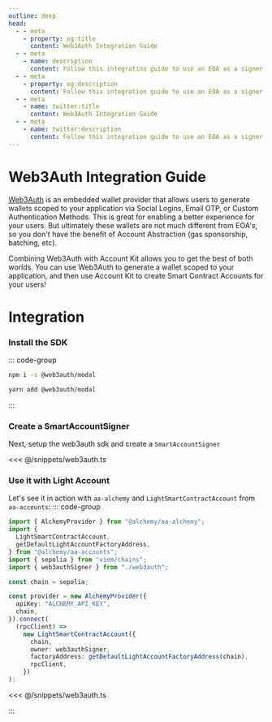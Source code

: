 ```yaml
---
outline: deep
head:
  - - meta
    - property: og:title
      content: Web3Auth Integration Guide
  - - meta
    - name: description
      content: Follow this integration guide to use an EOA as a signer with Account Kit, a vertically integrated stack for building apps that support ERC-4337.
  - - meta
    - property: og:description
      content: Follow this integration guide to use an EOA as a signer with Account Kit, a vertically integrated stack for building apps that support ERC-4337.
  - - meta
    - name: twitter:title
      content: Web3Auth Integration Guide
  - - meta
    - name: twitter:description
      content: Follow this integration guide to use an EOA as a signer with Account Kit, a vertically integrated stack for building apps that support ERC-4337.
---
```


# Web3Auth Integration Guide

[Web3Auth](https://web3auth.io/) is an embedded wallet provider that allows users to generate wallets scoped to your application via Social Logins, Email OTP, or Custom Authentication Methods. This is great for enabling a better experience for your users. But ultimately these wallets are not much different from EOA's, so you don't have the benefit of Account Abstraction (gas sponsorship, batching, etc).

Combining Web3Auth with Account Kit allows you to get the best of both worlds. You can use Web3Auth to generate a wallet scoped to your application, and then use Account Kit to create Smart Contract Accounts for your users!

# Integration

### Install the SDK

::: code-group

```bash [npm]
npm i -s @web3auth/modal
```

```bash [yarn]
yarn add @web3auth/modal
```

:::

### Create a SmartAccountSigner

Next, setup the web3auth sdk and create a `SmartAccountSigner`

<<< @/snippets/web3auth.ts

### Use it with Light Account

Let's see it in action with `aa-alchemy` and `LightSmartContractAccount` from `aa-accounts`:
::: code-group

```ts [example.ts]
import { AlchemyProvider } from "@alchemy/aa-alchemy";
import {
  LightSmartContractAccount,
  getDefaultLightAccountFactoryAddress,
} from "@alchemy/aa-accounts";
import { sepolia } from "viem/chains";
import { web3authSigner } from "./web3auth";

const chain = sepolia;

const provider = new AlchemyProvider({
  apiKey: "ALCHEMY_API_KEY",
  chain,
}).connect(
  (rpcClient) =>
    new LightSmartContractAccount({
      chain,
      owner: web3authSigner,
      factoryAddress: getDefaultLightAccountFactoryAddress(chain),
      rpcClient,
    })
);
```

<<< @/snippets/web3auth.ts

:::
